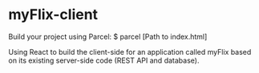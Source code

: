 # myFlix-client


Build your project using Parcel: \$ parcel [Path to index.html]


Using React to build the client-side for an application called myFlix based on its existing server-side code (REST API and database).
